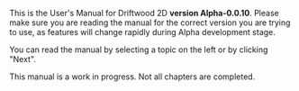 This is the User's Manual for Driftwood 2D **version Alpha-0.0.10**. Please make sure you are reading the manual for the correct version you are trying to use, as features will change rapidly during Alpha development stage.

You can read the manual by selecting a topic on the left or by clicking "Next".

This manual is a work in progress. Not all chapters are completed.
